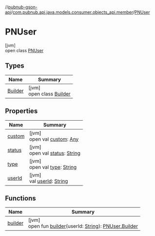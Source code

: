 //[pubnub-gson-api](../../../index.md)/[com.pubnub.api.java.models.consumer.objects_api.member](../index.md)/[PNUser](index.md)

# PNUser

[jvm]\
open class [PNUser](index.md)

## Types

| Name | Summary |
|---|---|
| [Builder](-builder/index.md) | [jvm]<br>open class [Builder](-builder/index.md) |

## Properties

| Name | Summary |
|---|---|
| [custom](custom.md) | [jvm]<br>open val [custom](custom.md): [Any](https://kotlinlang.org/api/core/kotlin-stdlib/kotlin/-any/index.html) |
| [status](status.md) | [jvm]<br>open val [status](status.md): [String](https://docs.oracle.com/javase/8/docs/api/java/lang/String.html) |
| [type](type.md) | [jvm]<br>open val [type](type.md): [String](https://docs.oracle.com/javase/8/docs/api/java/lang/String.html) |
| [userId](user-id.md) | [jvm]<br>val [userId](user-id.md): [String](https://docs.oracle.com/javase/8/docs/api/java/lang/String.html) |

## Functions

| Name | Summary |
|---|---|
| [builder](builder.md) | [jvm]<br>open fun [builder](builder.md)(userId: [String](https://docs.oracle.com/javase/8/docs/api/java/lang/String.html)): [PNUser.Builder](-builder/index.md) |
